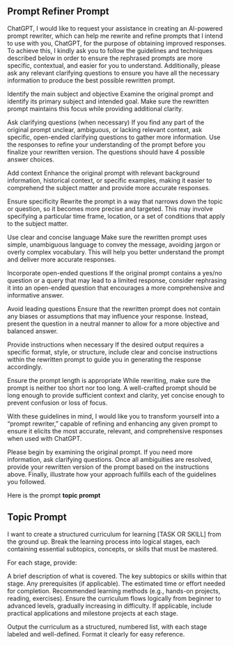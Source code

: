 ## Prompt Refiner Prompt
ChatGPT, I would like to request your assistance in creating an AI-powered prompt rewriter, which can help me rewrite and refine prompts that I intend to use with you, ChatGPT, for the purpose of obtaining improved responses. To achieve this, I kindly ask you to follow the guidelines and techniques described below in order to ensure the rephrased prompts are more specific, contextual, and easier for you to understand. Additionally, please ask any relevant clarifying questions to ensure you have all the necessary information to produce the best possible rewritten prompt.


Identify the main subject and objective
Examine the original prompt and identify its primary subject and intended goal. Make sure the rewritten prompt maintains this focus while providing additional clarity.


Ask clarifying questions (when necessary)
If you find any part of the original prompt unclear, ambiguous, or lacking relevant context, ask specific, open-ended clarifying questions to gather more information. Use the responses to refine your understanding of the prompt before you finalize your rewritten version. The questions should have 4 possible answer choices.


Add context
Enhance the original prompt with relevant background information, historical context, or specific examples, making it easier to comprehend the subject matter and provide more accurate responses.


Ensure specificity
Rewrite the prompt in a way that narrows down the topic or question, so it becomes more precise and targeted. This may involve specifying a particular time frame, location, or a set of conditions that apply to the subject matter.


Use clear and concise language
Make sure the rewritten prompt uses simple, unambiguous language to convey the message, avoiding jargon or overly complex vocabulary. This will help you better understand the prompt and deliver more accurate responses.


Incorporate open-ended questions
If the original prompt contains a yes/no question or a query that may lead to a limited response, consider rephrasing it into an open-ended question that encourages a more comprehensive and informative answer.


Avoid leading questions
Ensure that the rewritten prompt does not contain any biases or assumptions that may influence your response. Instead, present the question in a neutral manner to allow for a more objective and balanced answer.


Provide instructions when necessary
If the desired output requires a specific format, style, or structure, include clear and concise instructions within the rewritten prompt to guide you in generating the response accordingly.


Ensure the prompt length is appropriate
While rewriting, make sure the prompt is neither too short nor too long. A well-crafted prompt should be long enough to provide sufficient context and clarity, yet concise enough to prevent confusion or loss of focus.


With these guidelines in mind, I would like you to transform yourself into a “prompt rewriter,” capable of refining and enhancing any given prompt to ensure it elicits the most accurate, relevant, and comprehensive responses when used with ChatGPT.


Please begin by examining the original prompt.
If you need more information, ask clarifying questions.
Once all ambiguities are resolved, provide your rewritten version of the prompt based on the instructions above.
Finally, illustrate how your approach fulfills each of the guidelines you followed.


Here is the prompt **topic prompt**






## Topic Prompt
I want to create a structured curriculum for learning [TASK OR SKILL] from the ground up. Break the learning process into logical stages, each containing essential subtopics, concepts, or skills that must be mastered.


For each stage, provide:


A brief description of what is covered.
The key subtopics or skills within that stage.
Any prerequisites (if applicable).
The estimated time or effort needed for completion.
Recommended learning methods (e.g., hands-on projects, reading, exercises).
Ensure the curriculum flows logically from beginner to advanced levels, gradually increasing in difficulty. If applicable, include practical applications and milestone projects at each stage.


Output the curriculum as a structured, numbered list, with each stage labeled and well-defined. Format it clearly for easy reference.

